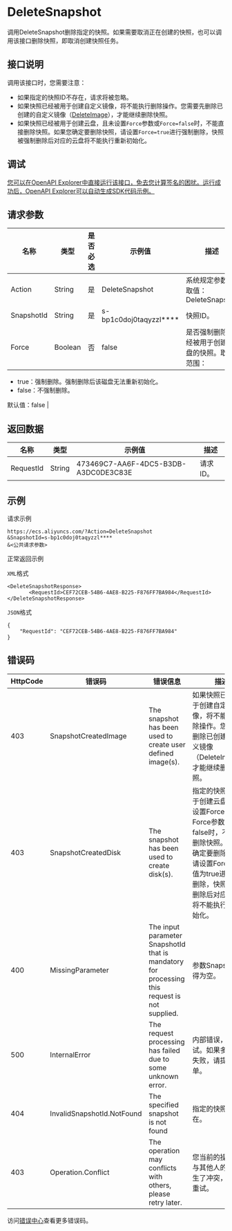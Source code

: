 # DeleteSnapshot

调用DeleteSnapshot删除指定的快照。如果需要取消正在创建的快照，也可以调用该接口删除快照，即取消创建快照任务。

## 接口说明

调用该接口时，您需要注意：

-   如果指定的快照ID不存在，请求将被忽略。
-   如果快照已经被用于创建自定义镜像，将不能执行删除操作。您需要先删除已创建的自定义镜像（[DeleteImage](~~25537~~)），才能继续删除快照。
-   如果快照已经被用于创建云盘，且未设置`Force`参数或`Force=false`时，不能直接删除快照。如果您确定要删除快照，请设置`Force=true`进行强制删除，快照被强制删除后对应的云盘将不能执行重新初始化。

## 调试

[您可以在OpenAPI Explorer中直接运行该接口，免去您计算签名的困扰。运行成功后，OpenAPI Explorer可以自动生成SDK代码示例。](https://api.aliyun.com/#product=Ecs&api=DeleteSnapshot&type=RPC&version=2014-05-26)

## 请求参数

|名称|类型|是否必选|示例值|描述|
|--|--|----|---|--|
|Action|String|是|DeleteSnapshot|系统规定参数。取值：DeleteSnapshot |
|SnapshotId|String|是|s-bp1c0doj0taqyzzl\*\*\*\*|快照ID。 |
|Force|Boolean|否|false|是否强制删除已经被用于创建云盘的快照。取值范围：

 -   true：强制删除。强制删除后该磁盘无法重新初始化。
-   false：不强制删除。

 默认值：false |

## 返回数据

|名称|类型|示例值|描述|
|--|--|---|--|
|RequestId|String|473469C7-AA6F-4DC5-B3DB-A3DC0DE3C83E|请求ID。 |

## 示例

请求示例

```
https://ecs.aliyuncs.com/?Action=DeleteSnapshot
&SnapshotId=s-bp1c0doj0taqyzzl****
&<公共请求参数>
```

正常返回示例

`XML`格式

```
<DeleteSnapshotResponse>
       <RequestId>CEF72CEB-54B6-4AE8-B225-F876FF7BA984</RequestId>
</DeleteSnapshotResponse>
```

`JSON`格式

```
{
    "RequestId": "CEF72CEB-54B6-4AE8-B225-F876FF7BA984"
}
```

## 错误码

|HttpCode|错误码|错误信息|描述|
|--------|---|----|--|
|403|SnapshotCreatedImage|The snapshot has been used to create user defined image\(s\).|如果快照已经被用于创建自定义镜像，将不能执行删除操作。您需要先删除已创建的自定义镜像（DeleteImage），才能继续删除快照。|
|403|SnapshotCreatedDisk|The snapshot has been used to create disk\(s\).|指定的快照已经用于创建云盘，当未设置Force参数或Force参数值为false时，不能直接删除快照。如果您确定要删除快照，请设置Force参数值为true进行强制删除，快照被强制删除后对应的云盘将不能执行重新初始化。|
|400|MissingParameter|The input parameter SnapshotId that is mandatory for processing this request is not supplied.|参数SnapshotId不得为空。|
|500|InternalError|The request processing has failed due to some unknown error.|内部错误，请重试。如果多次尝试失败，请提交工单。|
|404|InvalidSnapshotId.NotFound|The specified snapshot is not found|指定的快照不存在。|
|403|Operation.Conflict|The operation may conflicts with others, please retry later.|您当前的操作可能与其他人的操作产生了冲突，请稍后重试。|

访问[错误中心](https://error-center.alibabacloud.com/status/product/Ecs)查看更多错误码。

